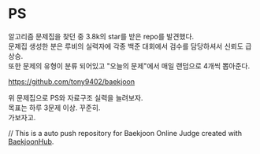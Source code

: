 # PS
  
알고리즘 문제집을 찾던 중 3.8k의 star를 받은 repo를 발견했다.  
문제집 생성한 분은 루비의 실력자에 각종 백준 대회에서 검수를 담당하셔서 신뢰도 급 상승.  
또한 문제의 유형이 분류 되어있고 "오늘의 문제"에서 매일 랜덤으로 4개씩 뽑아준다.

https://github.com/tony9402/baekjoon

위 문제집으로 PS와 자료구조 실력을 늘려보자.  
목표는 하루 3문제 이상. 꾸준히.  
가보자고.  

// This is a auto push repository for Baekjoon Online Judge created with [BaekjoonHub](https://github.com/BaekjoonHub/BaekjoonHub).
